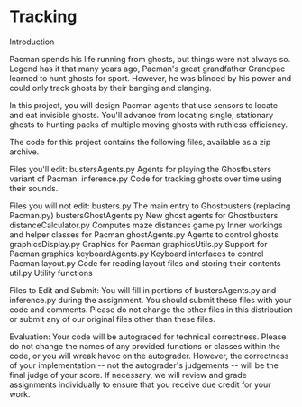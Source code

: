 # Tracking


Introduction

Pacman spends his life running from ghosts, but things were not always so. Legend has it that many years ago, Pacman's great grandfather Grandpac learned to hunt ghosts for sport. However, he was blinded by his power and could only track ghosts by their banging and clanging.

In this project, you will design Pacman agents that use sensors to locate and eat invisible ghosts. You'll advance from locating single, stationary ghosts to hunting packs of multiple moving ghosts with ruthless efficiency.

The code for this project contains the following files, available as a zip archive.

Files you'll edit:
bustersAgents.py	Agents for playing the Ghostbusters variant of Pacman.
inference.py	Code for tracking ghosts over time using their sounds.


Files you will not edit:
busters.py	The main entry to Ghostbusters (replacing Pacman.py)
bustersGhostAgents.py	New ghost agents for Ghostbusters
distanceCalculator.py	Computes maze distances
game.py	Inner workings and helper classes for Pacman
ghostAgents.py	Agents to control ghosts
graphicsDisplay.py	Graphics for Pacman
graphicsUtils.py	Support for Pacman graphics
keyboardAgents.py	Keyboard interfaces to control Pacman
layout.py	Code for reading layout files and storing their contents
util.py	Utility functions


Files to Edit and Submit: You will fill in portions of bustersAgents.py and inference.py during the assignment. You should submit these files with your code and comments. Please do not change the other files in this distribution or submit any of our original files other than these files.

Evaluation: Your code will be autograded for technical correctness. Please do not change the names of any provided functions or classes within the code, or you will wreak havoc on the autograder. However, the correctness of your implementation -- not the autograder's judgements -- will be the final judge of your score. If necessary, we will review and grade assignments individually to ensure that you receive due credit for your work.
